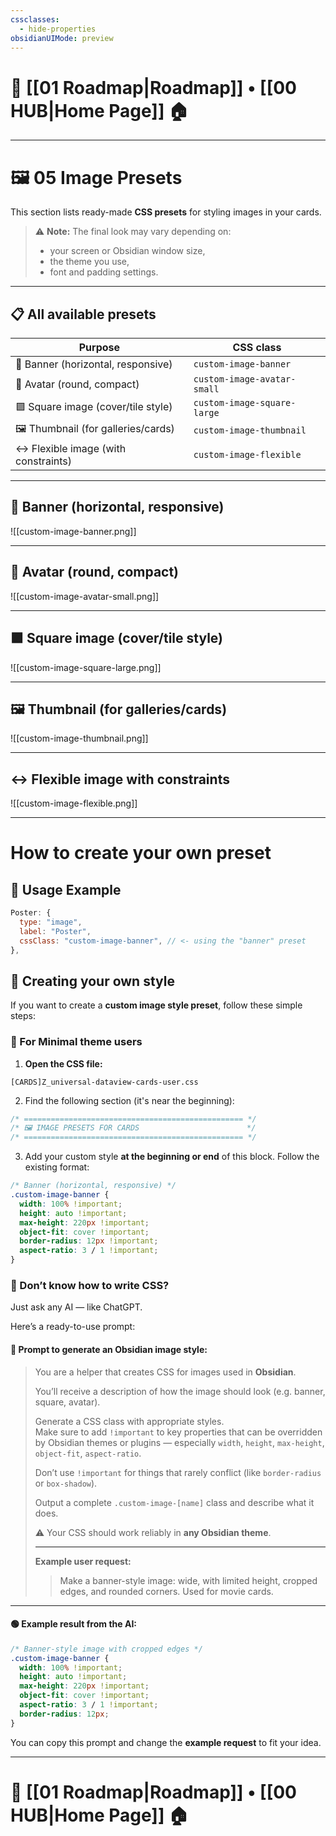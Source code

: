 ```yaml
---
cssclasses:
  - hide-properties
obsidianUIMode: preview
---
```

# 🧭 [[01 Roadmap|Roadmap]] • [[00 HUB|Home Page]] 🏠
---
# 🖼️ **05 Image Presets**

This section lists ready-made **CSS presets** for styling images in your cards.

> ⚠️ **Note:** The final look may vary depending on:
> 
> - your screen or Obsidian window size,
> - the theme you use,
> - font and padding settings.

---

## 📋 All available presets

| Purpose                                | CSS class                     |
|----------------------------------------|-------------------------------|
| 📢 Banner (horizontal, responsive)     | `custom-image-banner`         |
| 👤 Avatar (round, compact)             | `custom-image-avatar-small`   |
| 🟪 Square image (cover/tile style)     | `custom-image-square-large`   |
| 🖼️ Thumbnail (for galleries/cards)     | `custom-image-thumbnail`      |
| ↔️ Flexible image (with constraints)   | `custom-image-flexible`       |

---

## 📢 Banner (horizontal, responsive)

![[custom-image-banner.png]]

---

## 👤 Avatar (round, compact)

![[custom-image-avatar-small.png]]

---

## 🟪 Square image (cover/tile style)

![[custom-image-square-large.png]]

---

## 🖼️ Thumbnail (for galleries/cards)

![[custom-image-thumbnail.png]]

---

## ↔️ Flexible image with constraints

![[custom-image-flexible.png]]

---

# **How to create your own preset**

## 🔧 Usage Example

```js
Poster: {
  type: "image",
  label: "Poster",
  cssClass: "custom-image-banner", // <- using the "banner" preset
},
```

## 🎨 Creating your own style

If you want to create a **custom image style preset**, follow these simple steps:

### 🧱 For **Minimal** theme users

1. **Open the CSS file:**
```text
[CARDS]Z_universal-dataview-cards-user.css
```

2. Find the following section (it's near the beginning):

```css
/* ================================================= */
/* 🖼️ IMAGE PRESETS FOR CARDS                        */
/* ================================================= */
```

3. Add your custom style **at the beginning or end** of this block. Follow the existing format:
```css
/* Banner (horizontal, responsive) */
.custom-image-banner {
  width: 100% !important;
  height: auto !important;
  max-height: 220px !important;
  object-fit: cover !important;
  border-radius: 12px !important;
  aspect-ratio: 3 / 1 !important;
}
```

### 🤖 Don’t know how to write CSS?

Just ask any AI — like ChatGPT.

Here’s a ready-to-use prompt:

#### 🧠 **Prompt to generate an Obsidian image style:**

> You are a helper that creates CSS for images used in **Obsidian**.
> 
> You’ll receive a description of how the image should look (e.g. banner, square, avatar).
> 
> Generate a CSS class with appropriate styles.  
> Make sure to add `!important` to key properties that can be overridden by Obsidian themes or plugins — especially `width`, `height`, `max-height`, `object-fit`, `aspect-ratio`.
> 
> Don’t use `!important` for things that rarely conflict (like `border-radius` or `box-shadow`).
> 
> Output a complete `.custom-image-[name]` class and describe what it does.
> 
> ⚠️ Your CSS should work reliably in **any Obsidian theme**.
> 
> ---
> 
> **Example user request:**
> 
> > Make a banner-style image: wide, with limited height, cropped edges, and rounded corners. Used for movie cards.

---

#### 🟢 Example result from the AI:

```css
/* Banner-style image with cropped edges */
.custom-image-banner {
  width: 100% !important;
  height: auto !important;
  max-height: 220px !important;
  object-fit: cover !important;
  aspect-ratio: 3 / 1 !important;
  border-radius: 12px;
}
```

You can copy this prompt and change the **example request** to fit your idea.

---
# 🧭 [[01 Roadmap|Roadmap]] • [[00 HUB|Home Page]] 🏠